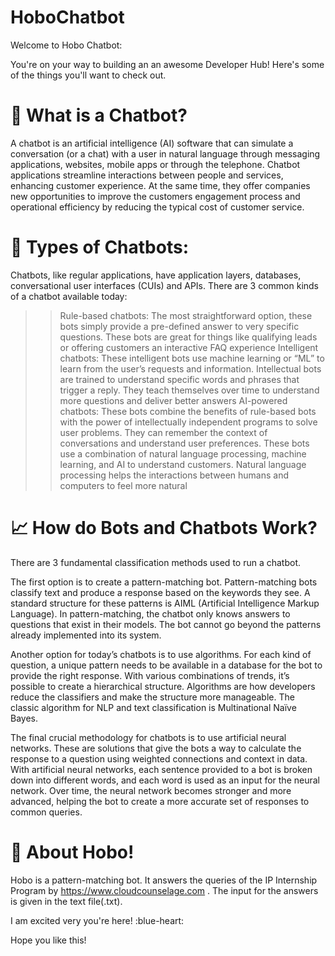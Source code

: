 # HoboChatbot
Welcome to Hobo Chatbot:

You're on your way to building an an awesome Developer Hub! Here's some of the things you'll want to check out.

# 📝 What is a Chatbot?

A chatbot is an artificial intelligence (AI) software that can simulate a conversation (or a chat) with a user in natural language through messaging applications, websites, mobile apps or through the telephone.
Chatbot applications streamline interactions between people and services, enhancing customer experience. At the same time, they offer companies new opportunities to improve the customers engagement process and operational efficiency by reducing the typical cost of customer service.

# 🚦 Types of Chatbots:

Chatbots, like regular applications, have application layers, databases, conversational user interfaces (CUIs) and APIs. There are 3 common kinds of a chatbot available today:

>> Rule-based chatbots: The most straightforward option, these bots simply provide a pre-defined answer to very specific questions. These bots are great for things like qualifying leads or offering customers an interactive FAQ experience
>> Intelligent chatbots: These intelligent bots use machine learning or “ML” to learn from the user’s requests and information. Intellectual bots are trained to understand specific words and phrases that trigger a reply. They teach themselves over time to understand more questions and deliver better answers
>> AI-powered chatbots: These bots combine the benefits of rule-based bots with the power of intellectually independent programs to solve user problems. They can remember the context of conversations and understand user preferences. These bots use a combination of natural language processing, machine learning, and AI to understand customers. Natural language processing helps the interactions between humans and computers to feel more natural

# 📈 How do Bots and Chatbots Work?

There are 3 fundamental classification methods used to run a chatbot.

The first option is to create a pattern-matching bot. Pattern-matching bots classify text and produce a response based on the keywords they see. A standard structure for these patterns is AIML (Artificial Intelligence Markup Language). In pattern-matching, the chatbot only knows answers to questions that exist in their models. The bot cannot go beyond the patterns already implemented into its system.

Another option for today’s chatbots is to use algorithms. For each kind of question, a unique pattern needs to be available in a database for the bot to provide the right response. With various combinations of trends, it’s possible to create a hierarchical structure. Algorithms are how developers reduce the classifiers and make the structure more manageable. The classic algorithm for NLP and text classification is Multinational Naïve Bayes.

The final crucial methodology for chatbots is to use artificial neural networks. These are solutions that give the bots a way to calculate the response to a question using weighted connections and context in data. With artificial neural networks, each sentence provided to a bot is broken down into different words, and each word is used as an input for the neural network. Over time, the neural network becomes stronger and more advanced, helping the bot to create a more accurate set of responses to common queries.

# 💬 About Hobo!

Hobo is a pattern-matching bot. It answers the queries of the IP Internship Program by https://www.cloudcounselage.com . The input for the answers is given in the text file(.txt).

I am excited very you're here! :blue-heart:

Hope you like this!
